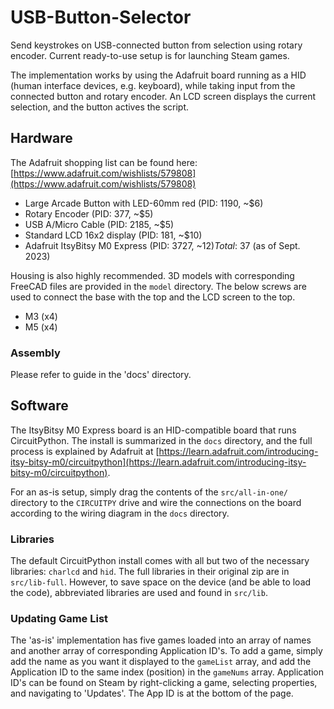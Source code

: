 # USB-Button-Selector
Send keystrokes on USB-connected button from selection using rotary encoder. Current ready-to-use setup is for launching Steam games.

The implementation works by using the Adafruit board running as a HID (human interface devices, e.g. keyboard), while taking input from the connected button and rotary encoder. An LCD screen displays the current selection, and the button actives the script.

## Hardware
The Adafruit shopping list can be found here: [https://www.adafruit.com/wishlists/579808](https://www.adafruit.com/wishlists/579808)
* Large Arcade Button with LED-60mm red (PID: 1190, ~$6)
* Rotary Encoder (PID: 377, ~$5)
* USB A/Micro Cable (PID: 2185, ~$5)
* Standard LCD 16x2 display (PID: 181, ~$10)
* Adafruit ItsyBitsy M0 Express (PID: 3727, ~$12)
Total: ~$37 (as of Sept. 2023)

Housing is also highly recommended. 3D models with corresponding FreeCAD files are provided in the `model` directory. The below screws are used to connect the base with the top and the LCD screen to the top.
* M3 (x4)
* M5 (x4)

### Assembly
Please refer to guide in the 'docs' directory.

## Software
The ItsyBitsy M0 Express board is an HID-compatible board that runs CircuitPython. The install is summarized in the `docs` directory, and the full process is explained by Adafruit at [https://learn.adafruit.com/introducing-itsy-bitsy-m0/circuitpython](https://learn.adafruit.com/introducing-itsy-bitsy-m0/circuitpython).

For an as-is setup, simply drag the contents of the `src/all-in-one/` directory to the `CIRCUITPY` drive and wire the connections on the board according to the wiring diagram in the `docs` directory.

### Libraries
The default CircuitPython install comes with all but two of the necessary libraries: `charlcd` and `hid`. The full libraries in their original zip are in `src/lib-full`. However, to save space on the device (and be able to load the code), abbreviated libraries are used and found in `src/lib`.

### Updating Game List
The 'as-is' implementation has five games loaded into an array of names and another array of corresponding Application ID's. To add a game, simply add the name as you want it displayed to the `gameList` array, and add the Application ID to the same index (position) in the `gameNums` array. Application ID's can be found on Steam by right-clicking a game, selecting properties, and navigating to 'Updates'. The App ID is at the bottom of the page.